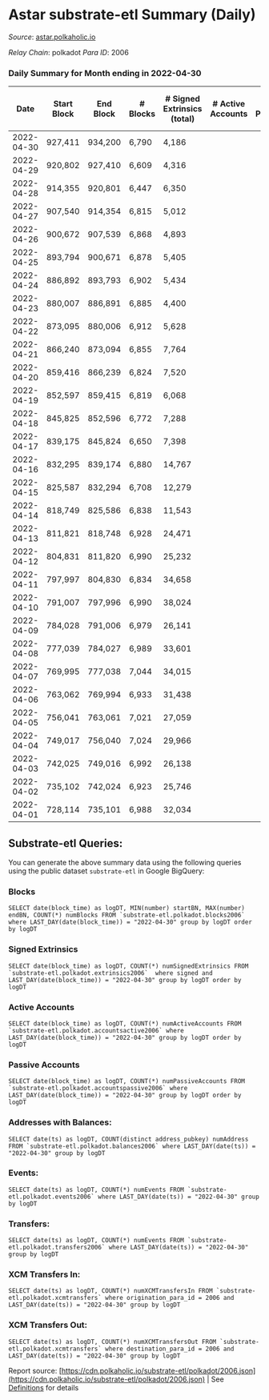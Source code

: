 # Astar substrate-etl Summary (Daily)

_Source_: [astar.polkaholic.io](https://astar.polkaholic.io)

*Relay Chain*: polkadot
*Para ID*: 2006



### Daily Summary for Month ending in 2022-04-30


| Date | Start Block | End Block | # Blocks | # Signed Extrinsics (total) | # Active Accounts | # Passive | # New | # Addresses with Balances | # Events | # Transfers | # XCM Transfers In | # XCM Transfers Out | Issues | 
| ---- | ----------- | --------- | -------- | --------------------------- | ----------------- | --------- | ----- | ------------------------- | -------- | ----------- | ------------------ | ------------------- | ------ |
| 2022-04-30 | 927,411 | 934,200 | 6,790 | 4,186 |  |  |  | 325,772 | 2,156,002 | 18,420 ($46,643,292.36) |   |   |  |
| 2022-04-29 | 920,802 | 927,410 | 6,609 | 4,316 |  |  |  |  | 2,365,842 | 18,759 ($49,053,742.67) |   |   |  |
| 2022-04-28 | 914,355 | 920,801 | 6,447 | 6,350 |  |  |  |  | 2,778,868 | 26,828 ($86,273,908.85) |   |   |  |
| 2022-04-27 | 907,540 | 914,354 | 6,815 | 5,012 |  |  |  |  | 2,294,144 | 19,793 ($115,192,847.41) |   |   |  |
| 2022-04-26 | 900,672 | 907,539 | 6,868 | 4,893 |  |  |  |  | 2,088,758 | 24,465 ($10,582,048.28) |   |   |  |
| 2022-04-25 | 893,794 | 900,671 | 6,878 | 5,405 |  |  |  |  | 3,593,763 | 26,102 ($18,417,025.92) |   |   |  |
| 2022-04-24 | 886,892 | 893,793 | 6,902 | 5,434 |  |  |  |  | 2,503,048 | 22,414 ($12,137,994.79) |   |   |  |
| 2022-04-23 | 880,007 | 886,891 | 6,885 | 4,400 |  |  |  |  | 3,503,647 | 20,607 ($15,476,680.98) |   |   |  |
| 2022-04-22 | 873,095 | 880,006 | 6,912 | 5,628 |  |  |  |  | 3,729,117 | 24,658 ($20,592,601.51) |   |   |  |
| 2022-04-21 | 866,240 | 873,094 | 6,855 | 7,764 |  |  |  |  | 3,085,072 | 27,831 ($35,046,695.23) |   |   |  |
| 2022-04-20 | 859,416 | 866,239 | 6,824 | 7,520 |  |  |  |  | 2,686,792 | 30,732 ($21,446,260.57) |   |   |  |
| 2022-04-19 | 852,597 | 859,415 | 6,819 | 6,068 |  |  |  |  | 2,646,456 | 27,988 ($33,080,301.62) |   |   |  |
| 2022-04-18 | 845,825 | 852,596 | 6,772 | 7,288 |  |  |  |  | 3,002,196 | 38,603 ($25,453,893.21) |   |   |  |
| 2022-04-17 | 839,175 | 845,824 | 6,650 | 7,398 |  |  |  |  | 2,598,981 | 29,116 ($21,685,146.03) |   |   |  |
| 2022-04-16 | 832,295 | 839,174 | 6,880 | 14,767 |  |  |  |  | 3,017,688 | 87,326 ($43,960,526.34) |   |   |  |
| 2022-04-15 | 825,587 | 832,294 | 6,708 | 12,279 |  |  |  |  | 2,758,098 | 235,457 ($63,142,983.84) |   |   |  |
| 2022-04-14 | 818,749 | 825,586 | 6,838 | 11,543 |  |  |  |  | 2,096,232 | 31,845 ($45,123,155.34) |   |   |  |
| 2022-04-13 | 811,821 | 818,748 | 6,928 | 24,471 |  |  |  |  | 2,224,669 | 167,841 ($68,485,654.40) |   |   |  |
| 2022-04-12 | 804,831 | 811,820 | 6,990 | 25,232 |  |  |  |  | 2,062,499 | 44,842 ($29,987,373.40) |   |   |  |
| 2022-04-11 | 797,997 | 804,830 | 6,834 | 34,658 |  |  |  |  | 2,513,245 | 400,741 ($34,347,569.72) |   |   |  |
| 2022-04-10 | 791,007 | 797,996 | 6,990 | 38,024 |  |  |  |  | 2,134,980 | 35,140 ($85,363,813.64) |   |   |  |
| 2022-04-09 | 784,028 | 791,006 | 6,979 | 26,141 |  |  |  |  | 1,569,434 | 24,444 ($47,349,080.23) |   |   |  |
| 2022-04-08 | 777,039 | 784,027 | 6,989 | 33,601 |  |  |  |  | 1,471,964 | 24,992 ($93,953,969.85) |   |   |  |
| 2022-04-07 | 769,995 | 777,038 | 7,044 | 34,015 |  |  |  |  | 1,477,481 | 31,862 ($35,825,099.20) |   |   |  |
| 2022-04-06 | 763,062 | 769,994 | 6,933 | 31,438 |  |  |  |  | 1,576,170 | 27,776 ($23,575,874.48) |   |   |  |
| 2022-04-05 | 756,041 | 763,061 | 7,021 | 27,059 |  |  |  |  | 1,448,643 | 26,010 ($45,223,255.31) |   |   |  |
| 2022-04-04 | 749,017 | 756,040 | 7,024 | 29,966 |  |  |  |  | 1,445,952 | 26,564 ($52,967,263.15) |   |   |  |
| 2022-04-03 | 742,025 | 749,016 | 6,992 | 26,138 |  |  |  |  | 1,389,561 | 23,712 ($56,647,298.84) |   |   |  |
| 2022-04-02 | 735,102 | 742,024 | 6,923 | 25,746 |  |  |  |  | 1,506,795 | 26,479 ($97,535,767.90) |   |   |  |
| 2022-04-01 | 728,114 | 735,101 | 6,988 | 32,034 |  |  |  |  | 1,453,055 | 35,029 ($55,538,192.34) |   |   |  |

## Substrate-etl Queries:
You can generate the above summary data using the following queries using the public dataset `substrate-etl` in Google BigQuery:


### Blocks
```
SELECT date(block_time) as logDT, MIN(number) startBN, MAX(number) endBN, COUNT(*) numBlocks FROM `substrate-etl.polkadot.blocks2006`  where LAST_DAY(date(block_time)) = "2022-04-30" group by logDT order by logDT
```


### Signed Extrinsics
```
SELECT date(block_time) as logDT, COUNT(*) numSignedExtrinsics FROM `substrate-etl.polkadot.extrinsics2006`  where signed and LAST_DAY(date(block_time)) = "2022-04-30" group by logDT order by logDT
```


### Active Accounts
```
SELECT date(block_time) as logDT, COUNT(*) numActiveAccounts FROM `substrate-etl.polkadot.accountsactive2006` where LAST_DAY(date(block_time)) = "2022-04-30" group by logDT order by logDT
```


### Passive Accounts
```
SELECT date(block_time) as logDT, COUNT(*) numPassiveAccounts FROM `substrate-etl.polkadot.accountspassive2006` where LAST_DAY(date(block_time)) = "2022-04-30" group by logDT order by logDT
```


### Addresses with Balances:
```
SELECT date(ts) as logDT, COUNT(distinct address_pubkey) numAddress FROM `substrate-etl.polkadot.balances2006` where LAST_DAY(date(ts)) = "2022-04-30" group by logDT
```


### Events:
```
SELECT date(ts) as logDT, COUNT(*) numEvents FROM `substrate-etl.polkadot.events2006` where LAST_DAY(date(ts)) = "2022-04-30" group by logDT
```


### Transfers:
```
SELECT date(ts) as logDT, COUNT(*) numEvents FROM `substrate-etl.polkadot.transfers2006` where LAST_DAY(date(ts)) = "2022-04-30" group by logDT
```


### XCM Transfers In:
```
SELECT date(ts) as logDT, COUNT(*) numXCMTransfersIn FROM `substrate-etl.polkadot.xcmtransfers` where origination_para_id = 2006 and LAST_DAY(date(ts)) = "2022-04-30" group by logDT
```


### XCM Transfers Out:
```
SELECT date(ts) as logDT, COUNT(*) numXCMTransfersOut FROM `substrate-etl.polkadot.xcmtransfers` where destination_para_id = 2006 and LAST_DAY(date(ts)) = "2022-04-30" group by logDT
```



Report source: [https://cdn.polkaholic.io/substrate-etl/polkadot/2006.json](https://cdn.polkaholic.io/substrate-etl/polkadot/2006.json) | See [Definitions](/DEFINITIONS.md) for details
